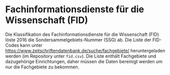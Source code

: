 # Fachinformationsdienste für die Wissenschaft (FID)

Die Klassifikation des Fachinformationsdienste für die Wissenschaft (FID) löste 2016 die Sondersammelgebiets-Nummer (SSG) ab. Die Liste der FID-Codes kann unter <https://www.zeitschriftendatenbank.de/suche/fachgebiete/> heruntergeladen werden (im Repository unter `fid.csv`). Die Liste enthält Fachgebiete und dazugehörige Einrichtungen, daher müssen die Daten bereinigt werden um nur die Fachgebiete zu bekommen.
